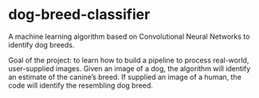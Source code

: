 # dog-breed-classifier
A machine learning algorithm based on Convolutional Neural Networks to identify dog breeds.

Goal of the project: to learn how to build a pipeline to process real-world, user-supplied images. Given an image of a dog, the algorithm will identify an estimate of the canine’s breed. If supplied an image of a human, the code will identify the resembling dog breed.

